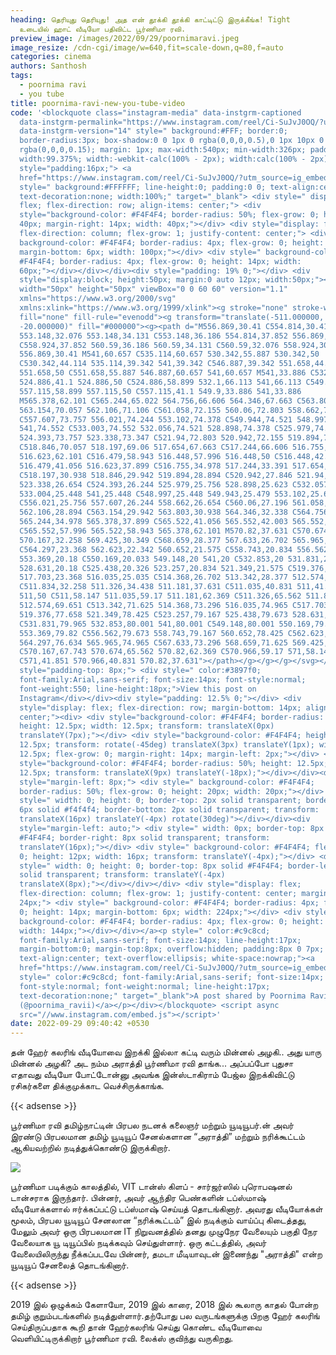 ```yaml
---
heading: தெரியுது தெரியுது! அத என் தூக்கி தூக்கி காட்டிட்டு இருக்கீங்க! Tight
  உடையில் ஹாட் வீடியோ பதிவிட்ட பூர்ணிமா ரவி.
preview_image: /images/2022/09/29/poornimaravi.jpeg
image_resize: /cdn-cgi/image/w=640,fit=scale-down,q=80,f=auto
categories: cinema
authors: Santhosh
tags:
  - poornima ravi
  - you tube
title: poornima-ravi-new-you-tube-video
code: '<blockquote class="instagram-media" data-instgrm-captioned
  data-instgrm-permalink="https://www.instagram.com/reel/Ci-SuJvJ0OQ/?utm_source=ig_embed&amp;utm_campaign=loading"
  data-instgrm-version="14" style=" background:#FFF; border:0;
  border-radius:3px; box-shadow:0 0 1px 0 rgba(0,0,0,0.5),0 1px 10px 0
  rgba(0,0,0,0.15); margin: 1px; max-width:540px; min-width:326px; padding:0;
  width:99.375%; width:-webkit-calc(100% - 2px); width:calc(100% - 2px);"><div
  style="padding:16px;"> <a
  href="https://www.instagram.com/reel/Ci-SuJvJ0OQ/?utm_source=ig_embed&amp;utm_campaign=loading"
  style=" background:#FFFFFF; line-height:0; padding:0 0; text-align:center;
  text-decoration:none; width:100%;" target="_blank"> <div style=" display:
  flex; flex-direction: row; align-items: center;"> <div
  style="background-color: #F4F4F4; border-radius: 50%; flex-grow: 0; height:
  40px; margin-right: 14px; width: 40px;"></div> <div style="display: flex;
  flex-direction: column; flex-grow: 1; justify-content: center;"> <div style="
  background-color: #F4F4F4; border-radius: 4px; flex-grow: 0; height: 14px;
  margin-bottom: 6px; width: 100px;"></div> <div style=" background-color:
  #F4F4F4; border-radius: 4px; flex-grow: 0; height: 14px; width:
  60px;"></div></div></div><div style="padding: 19% 0;"></div> <div
  style="display:block; height:50px; margin:0 auto 12px; width:50px;"><svg
  width="50px" height="50px" viewBox="0 0 60 60" version="1.1"
  xmlns="https://www.w3.org/2000/svg"
  xmlns:xlink="https://www.w3.org/1999/xlink"><g stroke="none" stroke-width="1"
  fill="none" fill-rule="evenodd"><g transform="translate(-511.000000,
  -20.000000)" fill="#000000"><g><path d="M556.869,30.41 C554.814,30.41
  553.148,32.076 553.148,34.131 C553.148,36.186 554.814,37.852 556.869,37.852
  C558.924,37.852 560.59,36.186 560.59,34.131 C560.59,32.076 558.924,30.41
  556.869,30.41 M541,60.657 C535.114,60.657 530.342,55.887 530.342,50
  C530.342,44.114 535.114,39.342 541,39.342 C546.887,39.342 551.658,44.114
  551.658,50 C551.658,55.887 546.887,60.657 541,60.657 M541,33.886 C532.1,33.886
  524.886,41.1 524.886,50 C524.886,58.899 532.1,66.113 541,66.113 C549.9,66.113
  557.115,58.899 557.115,50 C557.115,41.1 549.9,33.886 541,33.886
  M565.378,62.101 C565.244,65.022 564.756,66.606 564.346,67.663 C563.803,69.06
  563.154,70.057 562.106,71.106 C561.058,72.155 560.06,72.803 558.662,73.347
  C557.607,73.757 556.021,74.244 553.102,74.378 C549.944,74.521 548.997,74.552
  541,74.552 C533.003,74.552 532.056,74.521 528.898,74.378 C525.979,74.244
  524.393,73.757 523.338,73.347 C521.94,72.803 520.942,72.155 519.894,71.106
  C518.846,70.057 518.197,69.06 517.654,67.663 C517.244,66.606 516.755,65.022
  516.623,62.101 C516.479,58.943 516.448,57.996 516.448,50 C516.448,42.003
  516.479,41.056 516.623,37.899 C516.755,34.978 517.244,33.391 517.654,32.338
  C518.197,30.938 518.846,29.942 519.894,28.894 C520.942,27.846 521.94,27.196
  523.338,26.654 C524.393,26.244 525.979,25.756 528.898,25.623 C532.057,25.479
  533.004,25.448 541,25.448 C548.997,25.448 549.943,25.479 553.102,25.623
  C556.021,25.756 557.607,26.244 558.662,26.654 C560.06,27.196 561.058,27.846
  562.106,28.894 C563.154,29.942 563.803,30.938 564.346,32.338 C564.756,33.391
  565.244,34.978 565.378,37.899 C565.522,41.056 565.552,42.003 565.552,50
  C565.552,57.996 565.522,58.943 565.378,62.101 M570.82,37.631 C570.674,34.438
  570.167,32.258 569.425,30.349 C568.659,28.377 567.633,26.702 565.965,25.035
  C564.297,23.368 562.623,22.342 560.652,21.575 C558.743,20.834 556.562,20.326
  553.369,20.18 C550.169,20.033 549.148,20 541,20 C532.853,20 531.831,20.033
  528.631,20.18 C525.438,20.326 523.257,20.834 521.349,21.575 C519.376,22.342
  517.703,23.368 516.035,25.035 C514.368,26.702 513.342,28.377 512.574,30.349
  C511.834,32.258 511.326,34.438 511.181,37.631 C511.035,40.831 511,41.851
  511,50 C511,58.147 511.035,59.17 511.181,62.369 C511.326,65.562 511.834,67.743
  512.574,69.651 C513.342,71.625 514.368,73.296 516.035,74.965 C517.703,76.634
  519.376,77.658 521.349,78.425 C523.257,79.167 525.438,79.673 528.631,79.82
  C531.831,79.965 532.853,80.001 541,80.001 C549.148,80.001 550.169,79.965
  553.369,79.82 C556.562,79.673 558.743,79.167 560.652,78.425 C562.623,77.658
  564.297,76.634 565.965,74.965 C567.633,73.296 568.659,71.625 569.425,69.651
  C570.167,67.743 570.674,65.562 570.82,62.369 C570.966,59.17 571,58.147 571,50
  C571,41.851 570.966,40.831 570.82,37.631"></path></g></g></g></svg></div><div
  style="padding-top: 8px;"> <div style=" color:#3897f0;
  font-family:Arial,sans-serif; font-size:14px; font-style:normal;
  font-weight:550; line-height:18px;">View this post on
  Instagram</div></div><div style="padding: 12.5% 0;"></div> <div
  style="display: flex; flex-direction: row; margin-bottom: 14px; align-items:
  center;"><div> <div style="background-color: #F4F4F4; border-radius: 50%;
  height: 12.5px; width: 12.5px; transform: translateX(0px)
  translateY(7px);"></div> <div style="background-color: #F4F4F4; height:
  12.5px; transform: rotate(-45deg) translateX(3px) translateY(1px); width:
  12.5px; flex-grow: 0; margin-right: 14px; margin-left: 2px;"></div> <div
  style="background-color: #F4F4F4; border-radius: 50%; height: 12.5px; width:
  12.5px; transform: translateX(9px) translateY(-18px);"></div></div><div
  style="margin-left: 8px;"> <div style=" background-color: #F4F4F4;
  border-radius: 50%; flex-grow: 0; height: 20px; width: 20px;"></div> <div
  style=" width: 0; height: 0; border-top: 2px solid transparent; border-left:
  6px solid #f4f4f4; border-bottom: 2px solid transparent; transform:
  translateX(16px) translateY(-4px) rotate(30deg)"></div></div><div
  style="margin-left: auto;"> <div style=" width: 0px; border-top: 8px solid
  #F4F4F4; border-right: 8px solid transparent; transform:
  translateY(16px);"></div> <div style=" background-color: #F4F4F4; flex-grow:
  0; height: 12px; width: 16px; transform: translateY(-4px);"></div> <div
  style=" width: 0; height: 0; border-top: 8px solid #F4F4F4; border-left: 8px
  solid transparent; transform: translateY(-4px)
  translateX(8px);"></div></div></div> <div style="display: flex;
  flex-direction: column; flex-grow: 1; justify-content: center; margin-bottom:
  24px;"> <div style=" background-color: #F4F4F4; border-radius: 4px; flex-grow:
  0; height: 14px; margin-bottom: 6px; width: 224px;"></div> <div style="
  background-color: #F4F4F4; border-radius: 4px; flex-grow: 0; height: 14px;
  width: 144px;"></div></div></a><p style=" color:#c9c8cd;
  font-family:Arial,sans-serif; font-size:14px; line-height:17px;
  margin-bottom:0; margin-top:8px; overflow:hidden; padding:8px 0 7px;
  text-align:center; text-overflow:ellipsis; white-space:nowrap;"><a
  href="https://www.instagram.com/reel/Ci-SuJvJ0OQ/?utm_source=ig_embed&amp;utm_campaign=loading"
  style=" color:#c9c8cd; font-family:Arial,sans-serif; font-size:14px;
  font-style:normal; font-weight:normal; line-height:17px;
  text-decoration:none;" target="_blank">A post shared by Poornima Ravi
  (@poornima_ravii)</a></p></div></blockquote> <script async
  src="//www.instagram.com/embed.js"></script>'
date: 2022-09-29 09:40:42 +0530
---
```

தன் ஹேர் கலரிங் வீடியோவை இறக்கி இல்லா கட்டி வரும் மின்னல் அழகி.. அது யாரு மின்னல் அழகி? அட நம்ம அராத்தி பூர்ணிமா ரவி தாங்க... அப்பப்போ புதுசா எதாவது வீடியோ போட்டோன்னு  அவங்க இன்ஸ்டாகிராம் பேஜ்ல இறக்கிவிட்டு ரசிகர்களை திக்குமுக்காட வெச்சிருக்காங்க.

{{< adsense >}}


பூர்ணிமா ரவி தமிழ்நாட்டின் பிரபல நடனக் கலைஞர் மற்றும் யூடியூபர்.ன் அவர் இரண்டு பிரபலமான தமிழ் யூடியூப் சேனல்களான “அராத்தி” மற்றும் நரிக்கூட்டம் ஆகியவற்றில் நடித்துக்கொண்டு இருக்கிறார்.


![](/images/2022/09/29/poornima-ravi-new-you-tube-video.jpeg)

பூர்ணிமா படிக்கும் காலத்தில், VIT டான்ஸ் கிளப் - சார்ஜர்ஸில் புரொபஷனல் டான்சராக இருந்தார். பின்னர், அவர் ஆந்திர பெண்களின் டப்ஸ்மாஷ் வீடியோக்களால் ஈர்க்கப்பட்டு டப்ஸ்மாஷ் செய்யத் தொடங்கினார். அவரது வீடியோக்கள்  மூலம், பிரபல யூடியூப் சேனலான “நரிக்கூட்டம்” இல் நடிக்கும் வாய்ப்பு கிடைத்தது, மேலும் அவர் ஒரு பிரபலமான IT நிறுவனத்தில் தனது முழுநேர வேலையும் பகுதி நேர வேலையாக யூ டியூப்பில் நடிக்கவும் செய்துள்ளார். ஒரு கட்டத்தில்,  அவர் வேலையிலிருந்து நீக்கப்படவே பின்னர்,  தமடா மீடியாவுடன் இணைந்து "அராத்தி" என்ற யூடியூப் சேனலைத் தொடங்கினார். 

{{< adsense >}}

2019 இல் ஒழுக்கம் கேளாயோ, 2019 இல் காரை, 2018 இல் கூலாரு காதல் போன்ற தமிழ் குறும்படங்களில் நடித்துள்ளார்.தற்போது பல வருடங்களுக்கு பிறகு ஹேர் கலரிங் செய்திருப்பதாக கூறி தான் ஹேர்கலரிங் செய்து கொண்ட வீடியோவை வெளியிட்டிருக்கிறார் பூர்ணிமா ரவி. லைக்ஸ் குவிந்து வருகிறது.